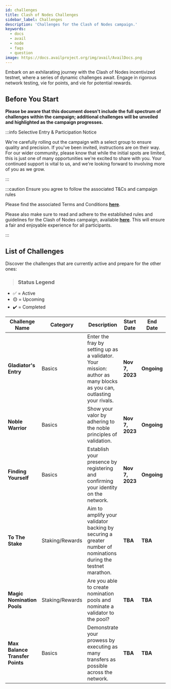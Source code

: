 ```yaml
---
id: challenges
title: Clash of Nodes Challenges
sidebar_label: Challenges
description: 'Challenges for the Clash of Nodes campaign.'
keywords:
  - docs
  - avail
  - node
  - faqs
  - question
image: https://docs.availproject.org/img/avail/AvailDocs.png
---
```


Embark on an exhilarating journey with the Clash of Nodes incentivized testnet, where a series of dynamic challenges await. Engage in rigorous network testing, vie for points, and vie for potential rewards.

## Before You Start

**Please be aware that this document doesn't include the full spectrum of challenges within the campaign; additional challenges will be unveiled and highlighted as the campaign progresses.**

:::info Selective Entry & Participation Notice

We're carefully rolling out the campaign with a select group to ensure quality and precision. If you've been invited, instructions are on their way. For our wider community, please know that while the initial spots are limited, this is just one of many opportunities we're excited to share with you. Your continued support is vital to us, and we're looking forward to involving more of you as we grow.

:::

:::caution Ensure you agree to follow the associated T&Cs and campaign rules

Please find the associated Terms and Conditions **[<ins>here</ins>](/docs/clash-of-nodes/toc.md)**.

Please also make sure to read and adhere to the established rules and guidelines for the Clash of Nodes campaign,
available **[<ins>here</ins>](/docs/clash-of-nodes/rules.md)**.
This will ensure a fair and enjoyable experience for all participants.

:::

## List of Challenges

Discover the challenges that are currently active and prepare for the other ones:

> ### Status Legend

- ✅ = Active
- 🟡 = Upcoming
- ✔️ = Completed

<!--Delroy to update real state of challenges -->

| Challenge Name                  | Category        | Description                                                                                                          | **Start Date**  | **End Date** | Who Can Participate | Scoring Metrics                                   | Status |
| ------------------------------- | --------------- | -------------------------------------------------------------------------------------------------------------------- | --------------- | ------------ | ------------------- | ------------------------------------------------- | :----: |
| **Gladiator's Entry**           | Basics          | Enter the fray by setting up as a validator. Your mission: author as many blocks as you can, outlasting your rivals. | **Nov 7, 2023** | **Ongoing**  | Validators          | Number of blocks authored                         |   ✅   |
| **Noble Warrior**               | Basics          | Show your valor by adhering to the noble principles of validation.                                                   | **Nov 7, 2023** | **Ongoing**  | Validators          | Negative points for: times offline, times slashed |   ✅   |
| **Finding Yourself**            | Basics          | Establish your presence by registering and confirming your identity on the network.                                  | **Nov 7, 2023** | **Ongoing**  | Anyone              | Identities added and verified                     |   ✅   |
| **To The Stake**                | Staking/Rewards | Aim to amplify your validator backing by securing a greater number of nominations during the testnet marathon.       | **TBA**         | **TBA**      | Validators          | Total amount staked                               |   🟡   |
| **Magic Nomination Pools**      | Staking/Rewards | Are you able to create nomination pools and nominate a validator to the pool?                                        | **TBA**         | **TBA**      | Anyone              | Pools created, validators nominated               |   🟡   |
| **Max Balance Transfer Points** | Basics          | Demonstrate your prowess by executing as many transfers as possible across the network.                              | **TBA**         | **TBA**      | Anyone              | Number of successful transfers                    |   🟡   |
